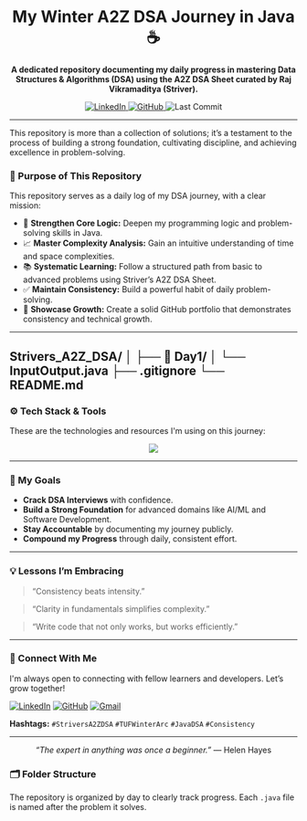 <div align="center">
  
# My Winter A2Z DSA Journey in Java ☕

**A dedicated repository documenting my daily progress in mastering Data Structures & Algorithms (DSA) using the A2Z DSA Sheet curated by Raj Vikramaditya (Striver).**

</div>

<p align="center">
  <a href="https://www.linkedin.com/in/shubhadeep-saha1/">
    <img src="https://img.shields.io/badge/LinkedIn-SHUBHADEEP_SAHA-0077B5?style=for-the-badge&logo=linkedin&logoColor=white" alt="LinkedIn">
  </a>
  <a href="https://github.com/shubhadeep357">
    <img src="https://img.shields.io/badge/GitHub-shubhadeep357-181717?style=for-the-badge&logo=github&logoColor=white" alt="GitHub">
  </a>
  <img src="https://img.shields.io/github/last-commit/shubhadeep357/Striver_A2Z_DSA?style=for-the-badge&logo=git&logoColor=white" alt="Last Commit">
</p>

---

This repository is more than a collection of solutions; it’s a testament to the process of building a strong foundation, cultivating discipline, and achieving excellence in problem-solving.

### 🚀 Purpose of This Repository

This repository serves as a daily log of my DSA journey, with a clear mission:

-   🧠 **Strengthen Core Logic:** Deepen my programming logic and problem-solving skills in Java.
-   📈 **Master Complexity Analysis:** Gain an intuitive understanding of time and space complexities.
-   📚 **Systematic Learning:** Follow a structured path from basic to advanced problems using Striver’s A2Z DSA Sheet.
-   ✅ **Maintain Consistency:** Build a powerful habit of daily problem-solving.
-   💼 **Showcase Growth:** Create a solid GitHub portfolio that demonstrates consistency and technical growth.

---
Strivers_A2Z_DSA/
│
├── 📁 Day1/
│   └── InputOutput.java
├── .gitignore
└── README.md
---

### ⚙️ Tech Stack & Tools

These are the technologies and resources I'm using on this journey:

<p align="center">
  <a href="https://skillicons.dev">
    <img src="https://skillicons.dev/icons?i=java,vscode,git,github&theme=dark" />
  </a>
</p>

---

### 🎯 My Goals

-   **Crack DSA Interviews** with confidence.
-   **Build a Strong Foundation** for advanced domains like AI/ML and Software Development.
-   **Stay Accountable** by documenting my journey publicly.
-   **Compound my Progress** through daily, consistent effort.

---

### 💡 Lessons I’m Embracing

> “Consistency beats intensity.”

> “Clarity in fundamentals simplifies complexity.”

> “Write code that not only works, but works efficiently.”

---

### 🤝 Connect With Me

I'm always open to connecting with fellow learners and developers. Let’s grow together!

[![LinkedIn](https://img.shields.io/badge/Connect-LinkedIn-blue.svg?logo=linkedin&style=for-the-badge)](https://www.linkedin.com/in/shubhadeep-saha1/)
[![GitHub](https://img.shields.io/badge/Follow-GitHub-black.svg?logo=github&style=for-the-badge)](https://github.com/shubhadeep357)
<a href="mailto:shubhadeepsaha357@gmail.com">
  <img src="https://img.shields.io/badge/Gmail-D14836?style=for-the-badge&logo=gmail&logoColor=white" alt="Gmail">
</a>

**Hashtags:** `#StriversA2ZDSA` `#TUFWinterArc` `#JavaDSA` `#Consistency`

---

<div align="center">

*“The expert in anything was once a beginner.”*
— Helen Hayes

</div>

### 🗂️ Folder Structure

The repository is organized by day to clearly track progress. Each `.java` file is named after the problem it solves.
